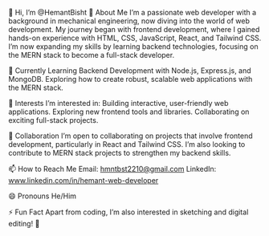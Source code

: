 👋 Hi, I’m @HemantBisht
👀 About Me
I’m a passionate web developer with a background in mechanical engineering, now diving into the world of web development.
My journey began with frontend development, where I gained hands-on experience with HTML, CSS, JavaScript, React, and Tailwind CSS. 
I’m now expanding my skills by learning backend technologies, focusing on the MERN stack to become a full-stack developer.

🌱 Currently Learning
Backend Development with Node.js, Express.js, and MongoDB.
Exploring how to create robust, scalable web applications with the MERN stack.

💼 Interests
I’m interested in:
Building interactive, user-friendly web applications.
Exploring new frontend tools and libraries.
Collaborating on exciting full-stack projects.

💞️ Collaboration
I’m open to collaborating on projects that involve frontend development, particularly in React and Tailwind CSS.
I’m also looking to contribute to MERN stack projects to strengthen my backend skills.

📫 How to Reach Me
Email: hmntbst2210@gmail.com
LinkedIn: www.linkedin.com/in/hemant-web-developer

😄 Pronouns
He/Him

⚡ Fun Fact
Apart from coding, I’m also interested in sketching and digital editing! 🎨
